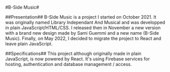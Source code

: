 #B-Side Music#

##Presentation##
B-Side Music is a project I started on October 2021. It was originally named Library Independant And Musical and was developped in plain JavaScript/HTML/CSS. I released then in November a new version with a brand new design made by Sami Guemmi and a new name (B-Side Music). Finally, on May 2022, I decided to migrate the project to React and leave plain JavaScript.

##Specifications##
This project although originally made in plain JavaScript, is now powered by React. It's using Firebase services for hosting, authentication and database management / access.
